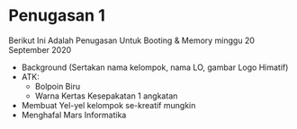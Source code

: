# Penugasan 1

Berikut Ini Adalah Penugasan Untuk Booting & Memory minggu 20 September 2020

- Background (Sertakan nama kelompok, nama LO, gambar Logo Himatif)
- ATK:
    - Bolpoin Biru
    - Warna Kertas Kesepakatan 1 angkatan
- Membuat Yel-yel kelompok se-kreatif mungkin
- Menghafal Mars Informatika